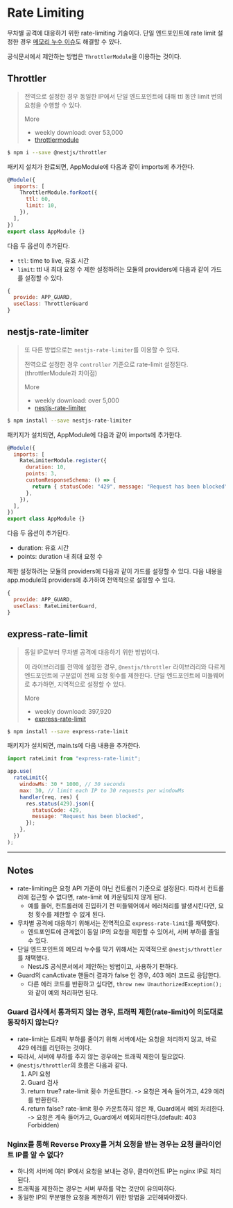 # Rate Limiting

무차별 공격에 대응하기 위한 rate-limiting 기술이다. 단일 엔드포인트에 rate limit 설정한 경우 [메모리 누수 이슈](https://nodejs.org/dist./v7.7.3/docs/api/all.html#events_eventemitter_defaultmaxlisteners)도 해결할 수 있다.

공식문서에서 제안하는 방법은 `ThrottlerModule`을 이용하는 것이다.

## Throttler

> 전역으로 설정한 경우 동일한 IP에서 단일 엔드포인트에 대해 ttl 동안 limit 번의 요청을 수행할 수 있다.
>
> More
>
> - weekly download: over 53,000
> - [throttlermodule](https://www.npmjs.com/package/@nestjs/throttler#throttlermodule)

```bash
$ npm i --save @nestjs/throttler
```

패키지 설치가 완료되면, AppModule에 다음과 같이 imports에 추가한다.

```js
@Module({
  imports: [
    ThrottlerModule.forRoot({
      ttl: 60,
      limit: 10,
    }),
  ],
})
export class AppModule {}
```

다음 두 옵션이 추가된다.

- `ttl`: time to live, 유효 시간
- `limit`: ttl 내 최대 요청 수
  제한 설정하려는 모듈의 providers에 다음과 같이 가드를 설정할 수 있다.

```js
{
  provide: APP_GUARD,
  useClass: ThrottlerGuard
}

```

## nestjs-rate-limiter

> 또 다른 방법으로는 `nestjs-rate-limiter`를 이용할 수 있다.
>
> 전역으로 설정한 경우 `controller` 기준으로 rate-limit 설정된다. (throttlerModule과 차이점)
>
> More
>
> - weekly download: over 5,000
> - [nestjs-rate-limiter](https://www.npmjs.com/package/nestjs-rate-limiter)

```bash
$ npm install --save nestjs-rate-limiter
```

패키지가 설치되면, AppModule에 다음과 같이 imports에 추가한다.

```js
@Module({
  imports: [
    RateLimiterModule.register({
      duration: 10,
      points: 3,
      customResponseSchema: () => {
        return { statusCode: "429", message: "Request has been blocked" };
      },
    }),
  ],
})
export class AppModule {}
```

다음 두 옵션이 추가된다.

- duration: 유효 시간
- points: duration 내 최대 요청 수

제한 설정하려는 모듈의 providers에 다음과 같이 가드를 설정할 수 있다.
다음 내용을 app.module의 providers에 추가하여 전역적으로 설정할 수 있다.

```js
{
  provide: APP_GUARD,
  useClass: RateLimiterGuard,
}
```

## express-rate-limit

> 동일 IP로부터 무차별 공격에 대응하기 위한 방법이다.
>
> 이 라이브러리를 전역에 설정한 경우, `@nestjs/throttler` 라이브러리와 다르게 엔드포인트에 구분없이 전체 요청 횟수를 제한한다.
> 단일 엔드포인트에 미들웨어로 추가하면, 지역적으로 설정할 수 있다.
>
> More
>
> - weekly download: 397,920
> - [express-rate-limit](https://www.npmjs.com/package/express-rate-limit)

```bash
$ npm install --save express-rate-limit
```

패키지가 설치되면, main.ts에 다음 내용을 추가한다.

```js
import rateLimit from "express-rate-limit";

app.use(
  rateLimit({
    windowMs: 30 * 1000, // 30 seconds
    max: 30, // limit each IP to 30 requests per windowMs
    handler(req, res) {
      res.status(429).json({
        statusCode: 429,
        message: "Request has been blocked",
      });
    },
  })
);
```

---

## Notes

- rate-limiting은 요청 API 기준이 아닌 컨트롤러 기준으로 설정된다. 따라서 컨트롤러에 접근할 수 없다면, rate-limit 에 카운팅되지 않게 된다.
  - 예를 들어, 컨트롤러에 진입하기 전 미들웨어에서 에러처리를 발생시킨다면, 요청 횟수를 제한할 수 없게 된다.
- 무차별 공격에 대응하기 위해서는 전역적으로 `express-rate-limit`를 채택했다.
  - 엔드포인트에 관계없이 동일 IP의 요청을 제한할 수 있어서, 서버 부하를 줄일 수 있다.
- 단일 엔드포인트의 메모리 누수를 막기 위해서는 지역적으로 `@nestjs/throttler`를 채택했다.
  - NestJS 공식문서에서 제안하는 방법이고, 사용하기 편하다.
- Guard의 canActivate 핸들러 결과가 false 인 경우, 403 에러 코드로 응답한다.
  - 다른 에러 코드를 반환하고 싶다면, `throw new UnauthorizedException();` 와 같이 예외 처리하면 된다.

### Guard 검사에서 통과되지 않는 경우, 트래픽 제한(rate-limit)이 의도대로 동작하지 않는다?

- rate-limit는 트래픽 부하를 줄이기 위해 서버에서는 요청을 처리하지 않고, 바로 429 에러를 리턴하는 것이다.
- 따라서, 서버에 부하를 주지 않는 경우에는 트래픽 제한이 필요없다.
- `@nestjs/throttler`의 흐름은 다음과 같다.
  1. API 요청
  2. Guard 검사
  3. return true? rate-limit 횟수 카운트한다. -> 요청은 계속 들어가고, 429 에러를 반환한다.
  4. return false? rate-limit 횟수 카운트하지 않은 채, Guard에서 예외 처리한다. -> 요청은 계속 들어가고, Guard에서 예외처리한다.(default: 403 Forbidden)

### Nginx를 통해 Reverse Proxy를 거쳐 요청을 받는 경우는 요청 클라이언트 IP를 알 수 없다?

- 하나의 서버에 여러 IP에서 요청을 보내는 경우, 클라이언트 IP는 nginx IP로 처리된다.
- 트래픽을 제한하는 경우는 서버 부하를 막는 것만이 유의미하다.
- 동일한 IP의 무분별한 요청을 제한하기 위한 방법을 고민해봐야겠다.
